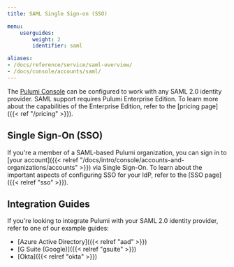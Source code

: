 ```yaml
---
title: SAML Single Sign-on (SSO)

menu:
    userguides:
        weight: 2
        identifier: saml

aliases:
- /docs/reference/service/saml-overview/
- /docs/console/accounts/saml/
---
```


The [Pulumi Console](https://app.pulumi.com) can be configured to work with any SAML 2.0 identity provider. SAML support requires Pulumi Enterprise Edition. To learn more about the capabilities of the Enterprise Edition, refer to the [pricing page]({{< ref "/pricing" >}}).

## Single Sign-On (SSO)

If you're a member of a SAML-based Pulumi organization, you can sign in to [your account]({{< relref "/docs/intro/console/accounts-and-organizations/accounts" >}}) via Single Sign-On. To learn about the important aspects of configuring SSO for your IdP, refer to the [SSO page]({{< relref "sso" >}}).

## Integration Guides

If you're looking to integrate Pulumi with your SAML 2.0 identity provider, refer to one of our example guides:

- [Azure Active Directory]({{< relref "aad" >}})
- [G Suite (Google)]({{< relref "gsuite" >}})
- [Okta]({{< relref "okta" >}})
